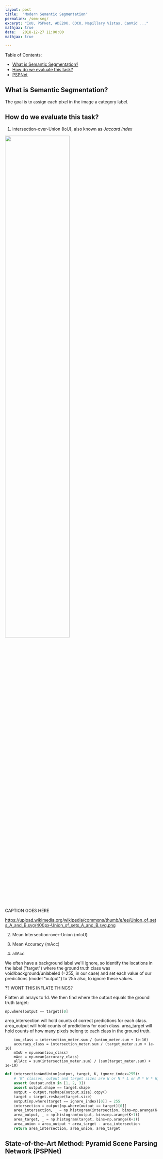 ```yaml
---
layout: post
title:  "Modern Semantic Segmentation"
permalink: /sem-seg/
excerpt: "IoU, PSPNet, ADE20K, COCO, Mapillary Vistas, CamVid ..."
mathjax: true
date:   2018-12-27 11:00:00
mathjax: true

---
```

Table of Contents:
- [What is Semantic Segmentation?](#state-estimation)
- [How do we evaluate this task?](#dt-lds)
- [PSPNet](#probability-review)

<a name='state-estimation'></a>

## What is Semantic Segmentation?

The goal is to assign each pixel in the image a category label.

## How do we evaluate this task?


1. Intersection-over-Union (IoU), also known as *Jaccard Index*


<div class="fig figcenter fighighlight">
  <img src="https://upload.wikimedia.org/wikipedia/commons/thumb/1/1f/Intersection_of_sets_A_and_B.svg/400px-Intersection_of_sets_A_and_B.svg.png" width="65%">
  <div class="figcaption">
   CAPTION GOES HERE
  </div>
</div>


https://upload.wikimedia.org/wikipedia/commons/thumb/e/ee/Union_of_sets_A_and_B.svg/400px-Union_of_sets_A_and_B.svg.png

2. Mean Intersection-over-Union (mIoU)

3. Mean Accuracy (mAcc)

4. allAcc

We often have a background label we'll ignore, so identify the locations in the label ("target") where the ground truth class was void/background/unlabeled (=255, in our case) and set each value of our predictions (model "output") to 255 also, to ignore these values.  

?? WONT THIS INFLATE THINGS?

Flatten all arrays to 1d. We then find where the output equals the ground truth target:
```python
np.where(output == target)[0]
```

area_intersection will hold counts of correct predictions for each class.
area_output will hold counts of predictions for each class.
area_target will hold counts of how many pixels belong to each class in the ground truth.




```
    iou_class = intersection_meter.sum / (union_meter.sum + 1e-10)
    accuracy_class = intersection_meter.sum / (target_meter.sum + 1e-10)
    mIoU = np.mean(iou_class)
    mAcc = np.mean(accuracy_class)
    allAcc = sum(intersection_meter.sum) / (sum(target_meter.sum) + 1e-10)
```


```python
def intersectionAndUnion(output, target, K, ignore_index=255):
    # 'K' classes, output and target sizes are N or N * L or N * H * W, each value in range 0 to K - 1.
    assert (output.ndim in [1, 2, 3])
    assert output.shape == target.shape
    output = output.reshape(output.size).copy()
    target = target.reshape(target.size)
    output[np.where(target == ignore_index)[0]] = 255
    intersection = output[np.where(output == target)[0]]
    area_intersection, _ = np.histogram(intersection, bins=np.arange(K+1))
    area_output, _ = np.histogram(output, bins=np.arange(K+1))
    area_target, _ = np.histogram(target, bins=np.arange(K+1))
    area_union = area_output + area_target - area_intersection
    return area_intersection, area_union, area_target
```

## State-of-the-Art Method: Pyramid Scene Parsing Network (PSPNet)
